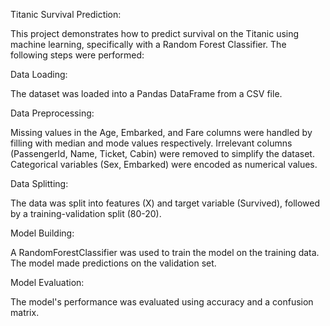 Titanic Survival Prediction:


This project demonstrates how to predict survival on the Titanic using machine learning, 
specifically with a Random Forest Classifier. The following steps were performed:

Data Loading:

The dataset was loaded into a Pandas DataFrame from a CSV file.

Data Preprocessing:

Missing values in the Age, Embarked, and Fare columns were handled by filling with median and mode values respectively.
Irrelevant columns (PassengerId, Name, Ticket, Cabin) were removed to simplify the dataset.
Categorical variables (Sex, Embarked) were encoded as numerical values.

Data Splitting:

The data was split into features (X) and target variable (Survived), followed by a training-validation split (80-20).

Model Building:

A RandomForestClassifier was used to train the model on the training data.
The model made predictions on the validation set.

Model Evaluation:

The model's performance was evaluated using accuracy and a confusion matrix.
